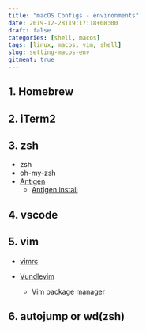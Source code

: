 ```yaml
---
title: "macOS Configs - environments"
date: 2019-12-28T19:17:18+08:00
draft: false
categories: [shell, macos]
tags: [linux, macos, vim, shell]
slug: setting-macos-env
gitment: true
---
```


## 1. Homebrew

## 2. iTerm2

## 3. zsh

- zsh
- oh-my-zsh
- [Antigen](http://antigen.sharats.me/)
  - [Antigen install](https://github.com/zsh-users/antigen/wiki/Installation)

## 4. vscode

## 5. vim

- [vimrc](https://github.com/amix/vimrc)

- [Vundlevim](https://github.com/VundleVim/Vundle.vim)
  - Vim package manager

## 6. autojump or wd(zsh)
